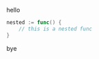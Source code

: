 hello
<!-- goquote .#nested -->
```go
nested := func() {
	// this is a nested func
}
```
<!-- /goquote -->
bye
